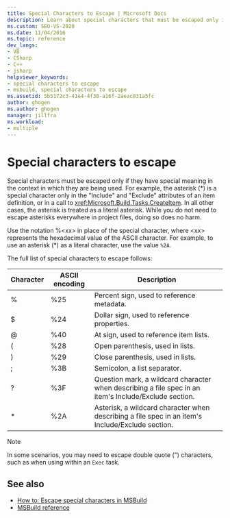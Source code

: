 ```yaml
---
title: Special Characters to Escape | Microsoft Docs
description: Learn about special characters that must be escaped only if they have special meaning in the context in which they are being used.
ms.custom: SEO-VS-2020
ms.date: 11/04/2016
ms.topic: reference
dev_langs:
- VB
- CSharp
- C++
- jsharp
helpviewer_keywords:
- special characters to escape
- msbuild, special characters to escape
ms.assetid: 5b5172c3-41e4-4f38-a16f-2aeac831a5fc
author: ghogen
ms.author: ghogen
manager: jillfra
ms.workload:
- multiple
---
```

# Special characters to escape

Special characters must be escaped only if they have special meaning in the context in which they are being used. For example, the asterisk (*) is a special character only in the "Include" and "Exclude" attributes of an item definition, or in a call to <xref:Microsoft.Build.Tasks.CreateItem>. In all other cases, the asterisk is treated as a literal asterisk. While you do not need to escape asterisks everywhere in project files, doing so does no harm.

 Use the notation %\<xx> in place of the special character, where \<xx> represents the hexadecimal value of the ASCII character. For example, to use an asterisk (*) as a literal character, use the value `%2A`.

 The full list of special characters to escape follows:

|Character|ASCII encoding|Description|
|---------|----------|-----------|
|%|%25|Percent sign, used to reference metadata.|
|$|%24|Dollar sign, used to reference properties.|
|@|%40|At sign, used to reference item lists.|
|(|%28|Open parenthesis, used in lists.|
|)|%29|Close parenthesis, used in lists.|
|;|%3B|Semicolon, a list separator.|
|?|%3F|Question mark, a wildcard character when describing a file spec in an item's Include/Exclude section.|
|* |%2A|Asterisk, a wildcard character when describing a file spec in an item's Include/Exclude section.|

> [!NOTE]
> In some scenarios, you may need to escape double quote (") characters, such as when using within an `Exec` task.

## See also

- [How to: Escape special characters in MSBuild](../msbuild/how-to-escape-special-characters-in-msbuild.md)
- [MSBuild reference](../msbuild/msbuild-reference.md)
